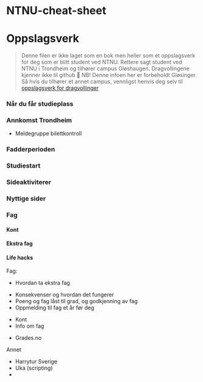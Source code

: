 # NTNU-cheat-sheet

# Oppslagsverk
> Denne filen er ikke laget som en bok men heller som et oppslagsverk for deg som er blitt student ved NTNU. Rettere sagt student ved NTNU i Trondheim og tilhører campus Gløshaugen. Dragvollingene kjenner ikke til github 🤡
>NB! Denne infoen her er forbeholdt Gløsinger. Så hvis du tilhører et annet campus, vennligst henvis deg selv til [oppslagsverk for dragvollinger](https://www.matematikk.org/oss.html?tid=89261 "agsverk for dragvollinger")

### Når du får studieplass

### Annkomst Trondheim
* Meldegruppe bilettkontroll

### Fadderperioden

### Studiestart

### Sideaktiviterer

### Nyttige sider

### Fag

#### Kont

#### Ekstra fag

#### Life hacks
Fag:
- Hvordan ta ekstra fag
* Konsekvenser og hvordan det fungerer
* Poeng og fag låst til grad, og godkjenning av fag
* Oppmelding til fag et år før deg
- Kont
- Info om fag
* Grades.no



Annet
- Harrytur Sverige
- Uka (scripting)
-
